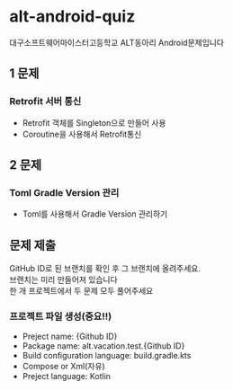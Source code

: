 # alt-android-quiz
대구소프트웨어마이스터고등학교 ALT동아리 Android문제입니다

## 1 문제
### Retrofit 서버 통신
- Retrofit 객체를 Singleton으로 만들어 사용
- Coroutine을 사용해서 Retrofit통신


## 2 문제
### Toml Gradle Version 관리
- Toml를 사용해서 Gradle Version 관리하기

## 문제 제출

GitHub ID로 된 브랜치를 확인 후 그 브랜치에 올려주세요.  
브랜치는 미리 만들어져 있습니다  
한 개 프로젝트에서 두 문제 모두 풀어주세요  

### 프로젝트 파일 생성(중요!!)
- Preject name: {Github ID}
- Package name: alt.vacation.test.{Github ID}
- Build configuration language: build.gradle.kts
- Compose or Xml(자유)
- Preject language: Kotlin

